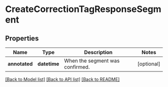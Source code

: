 # CreateCorrectionTagResponseSegment

## Properties
Name | Type | Description | Notes
------------ | ------------- | ------------- | -------------
**annotated** | **datetime** | When the segment was confirmed. | [optional] 

[[Back to Model list]](../README.md#documentation-for-models) [[Back to API list]](../README.md#documentation-for-api-endpoints) [[Back to README]](../README.md)


